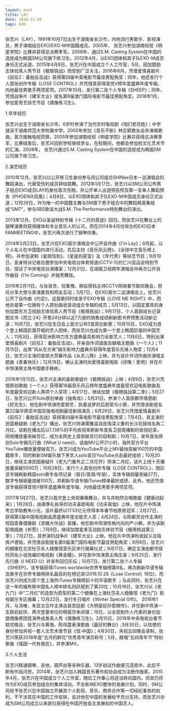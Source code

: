 ```yaml
---
layout: post
title: LAY
date: 2016-11-20 
tags: EXO 
---
```


张艺兴（LAY），1991年10月7日出生于湖南省长沙市，内地流行男歌手、影视演员，男子演唱组合EXO/EXO-M中国籍成员。2005年， 张艺兴参加湖南经视《明星学院》比赛并获得总决赛季军。2008年，通过S.M. Casting System在中国的选拔成为韩国SM公司旗下练习生。2012年4月，以EXO团体和其子队EXO-M成员身份正式出道。2015年4月8日，张艺兴在中国成立个人工作室，5月，因加盟励志体验真人秀节目《极限挑战》而受到广泛关注。2016年6月，凭借爱情喜剧片《前任2：备胎反击战》获得第四届中英电影节最佳男配角奖；同年，他还发行个人首张创作专辑《LOSE CONTROL》并凭借其获得音悦V榜年度盛典年度专辑、内地最佳男歌手两项奖项。2017年10月，发行第二张个人专辑《SHEEP》；同年，凭借战争片《建军大业》提名第9届澳门国际电影节最佳男配角奖。2018年1月，参加爱奇艺综艺节目《偶像练习生》。

1.早年经历

张艺兴出生于湖南省长沙市，6岁时参演了当代农村电视剧《咱们老百姓》；中学就读于湖南师范大学附属中学。2000年参加《音乐不断》林志颖歌友会并演唱歌曲，首次接触电视荧屏。2005年参加湖南经视《明星学院》比赛并获得总决赛季军，比赛结束后，张艺兴回到学校继续学业，在校期间，他都会参加校文化艺术节的汇演。2008年， 张艺兴通过S.M. Casting System在中国的选拔成为韩国SM公司旗下练习生。

2.演艺经历

2010年12月，张艺兴以公开练习生身份参与同公司组合SHINee日本一巡演唱会的舞蹈演出，代替受伤的成员钟铉跳舞。2012年1月17日，张艺兴以SM公司公布男子组合EXO成员LAY的身份首次亮相，并公开单人出道预告照及第一支单人舞蹈预告《PHOENIX凤凰》；4月8日，以EXO团体和其子队EXO-M中国成员身份正式出道；12月29日，作为唯一的中国籍主舞与SM旗下男子组合中的舞蹈精英集结成“SM7”，参与SBS歌谣大战S.M. The Performance特别舞台的演出。

2013年12月，EXO以圣诞特别专辑《十二月的奇迹》回归，而张艺兴在舞台上的钢琴演奏则获得媒体和专业音乐人的认可。而在2014年4月份举办的EXO日本FANMEETING中，张艺兴再次进行了钢琴伴奏。

2014年5月23日，张艺兴在EXO首尔演唱会中公开自作曲《I’m Lay》；6月起，以个人名义在中国国内进行活动，先后主持《音乐风云榜》、《全球中文音乐榜上榜》，并参加录制《星厨驾到》、《星星的密室》及《年代秀》等综艺节目；9月19日，变身特派记者应邀参加中央电视台体育频道(CCTV-5)的仁川亚运会特别节目，探访了中央电视台演播室；12月31日，在湖南卫视跨年演唱会中再次公开自作曲目《I’m Coming》并独秀舞技。

2015年2月11日，与张泉灵、任鲁豫、柳岩搭档主持CCTV网络春节联欢晚会，担任分享大使与表演嘉宾和网友互动；3月7日，在EXO首尔二巡演唱会上，张艺兴公开了自作曲《约定》，这首歌同时收录于EXO专辑《LOVE ME RIGHT》中，而他亦是第一位拥有个人原创曲收录进组合专辑的成员；5月13日，以固定嘉宾的身份加盟东方卫视励志体验真人秀节目《极限挑战》；9月17日，个人首部成长记录图文书《而立·24》开售24分钟以近7万册的销售成绩刷新图书界预售活动新记录；10月7日，张艺兴在生日会上首次公布5首原创新歌；10月10日，EXO成为首个登上韩国巨蛋开唱的艺人团体，而张艺兴也成为第一个登上韩国巨蛋的中国艺人；11月3日，获得亚洲影响力东方盛典最具影响力全能艺人；11月6日，特别出演爱情喜剧片《前任2：备胎反击战》，并亲自作词谱曲及献唱主题曲《一个人》；11月15日，出席“风从东方来”娱乐影响力盛典并获得年度音乐先锋人物奖；12月4日，张艺兴主演的首部大荧幕作品《从天儿降》上映，并为该片作词作曲并演唱主题曲《青春快乐》；12月18日，确认主演时尚爱情喜剧电影《闭嘴！爱吧》并在片中饰演男主角中国歌手韩彬。

2016年1月15日，张艺兴主演的喜剧悬疑片《极限挑战》上映；4月9日，张艺兴凭借原创歌曲《一个人》获得第16届音乐风云榜年度盛典年度最受欢迎电影歌曲及年度最受欢迎新人两项个人奖项；4月17日，继续加盟《极限挑战第二季》；5月27日，张艺兴公开Solo原创单曲《独角戏》；5月31日，参演个人首部都市情感剧《好先生》，他在剧中饰演热爱厨艺、执着追梦的后厨菜鸟小蔡，并凭借该剧提名第22届华鼎奖中国百强电视剧最佳新锐演员；6月26日，张艺兴凭借爱情喜剧片《前任2：备胎反击战》获得第四届中英电影节最佳男配角奖；7月4日，其主演的民国悬疑剧《老九门》播出，张艺兴饰演儒雅温润且情深义重的长沙花鼓戏名角二月红，该剧在播出后以1.138%的平均收视率刷新年度各卫视周播剧的收视纪录，网络播放量突破百亿，成为全网史上首部破百亿的自制剧；10月7日，发布首张原创Solo专辑先行曲《What U need》，该曲MV公开21小时，海外官方平台YouTube播放量便破百万，张艺兴成为YouTube平台上MV最快突破100万的中国籍歌手，同时刷新SM娱乐旗下男艺人solo首日YouTube点击最好成绩；10月20日，继续主演民国悬疑片《老九门番外之二月花开》饰演二月红，该片上线十天播放量突破5000万；10月28日，发行个人首张创作专辑《LOSE CONTROL》，随后该专辑刷新韩国solo歌手各项记录（首日/首周/年销），实体专辑销量突破27万，数字专辑销量突破100万，并刷新华语专辑iTunes榜单最好成绩，此外，他还凭借该专辑获得音悦V榜年度盛典年度专辑、内地最佳男歌手两项奖项。

2017年1月27日，张艺兴首次登上央视春晚舞台，并与井柏然合唱歌曲《健康动起来》；1月28日，由唐季礼执导的功夫喜剧电影《功夫瑜伽》上映，他在片中饰演考古学助教朱小光，该片最终以17.53亿元夺得本年春节档票房冠军；2月27日，获得第2届中国电视剧品质盛典年度全能艺人奖；4月24日，与陈都灵合作主演的校园青春偶像剧《求婚大作战》首播，他在剧中饰演性格内向的严小赖，并为该剧配唱插曲《祈愿》；7月9日，继续加盟星素互动励志体验节目《极限挑战第三季》；7月27日，其参演的战争片《建军大业》上映，他在片中饰演秋收起义总指挥卢德铭，并凭借该剧提名第9届澳门国际电影节最佳男配角奖；9月8日，张艺兴的蜡像在北京杜莎夫人蜡像馆音乐区举行揭幕仪式；9月17日，确定主演由都市探险同名小说改编的电视剧《黄金瞳》，并在剧中饰演男主角庄睿；9月25日，发行先行曲《I NEED U》并宣布回归乐坛；10月7日，发行第二张个人专辑《SHEEP》，该专辑获得iTunes worldwide世界专辑榜第9名，再次刷新华语专辑及歌手在世界专辑榜排名最高的在榜记录(2016.10.28《Lose Control》16位)，而张艺兴则成为首个登上海外iTunes专辑榜前十的华语歌手 ；与此同时，张艺兴在这一年的福布斯中国名人榜中排名则跃居到了第20位；10月18日，张艺兴以《老九门》中“二月红”的造型为原型的第二个蜡像在上海杜莎夫人蜡像馆《老九门》影视娱乐专区揭幕；12月22日，发行冬日唱片《Winter Special Gift》。
2018年1月，与汤唯、朱亚文合作主演古装宫廷剧《大明皇妃孙若微传》，并在剧中饰演一生跌宕起伏、两次登基帝位的明英宗朱祁镇；19日，以全民制作人代表的身份加盟偶像男团竞演养成类真人秀《偶像练习生》。2月15日，2018年中央电视台春节联欢晚会，张艺兴与黄渤、陈伟霆表演歌曲《最好的舞台》;3月30日，以信使的身份参加央视一套人文艺术类节目《信·中国》；4月30日，央视五四晚会录制，张艺兴荣获2018年度“五月的鲜花”优秀青年演员称号；5月，献唱“五四青年节”特别歌曲《强国一代有我在》，并参演MV。


3.个人生活

张艺兴精通钢琴、吉他、葫芦丝等多种乐器，13岁初试作曲便沉浸其中，此后不断有作品问世。2014年，张艺兴加入韩国音乐著作权协会成为注册作曲家。2015年4月，张艺兴在中国成立个人工作室，随后工作重心将适当转向国内，但其仍将作为EXO成员参加组合的集体活动，不会影响EXO整体的发展计划。同时，SM公司给予张艺兴在中国独立开展其个人影视、音乐、商务合作等一切经纪事务的权利，不干涉其在中国的工作安排，且对他在中国的发展给予充分支持，而张艺兴亦成为SM公司成立以来首位获得在中国开放自主发展权的中国艺人。

